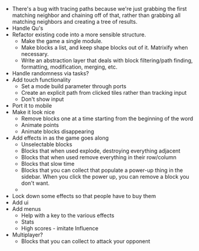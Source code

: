 - There's a bug with tracing paths because we're just grabbing the first matching neighbor and chaining off of that, rather than grabbing all matching neighbors and creating a tree of results.
- Handle Qu's
- Refactor existing code into a more sensible structure. 
    + Make the game a single module.
    + Make blocks a list, and keep shape blocks out of it. Matrixify when necessary.
    + Write an abstraction layer that deals with block filtering/path finding, formatting, modification, merging, etc.
- Handle randomness via tasks?
- Add touch functionality
    + Set a mode build parameter through ports
    + Create an explicit path from clicked tiles rather than tracking input
    + Don't show input
- Port it to mobile
- Make it look nice
    + Remove blocks one at a time starting from the beginning of the word
    + Animate points
    + Animate blocks disappearing
- Add effects in as the game goes along
    + Unselectable blocks
    + Blocks that when used explode, destroying everything adjacent
    + Blocks that when used remove everything in their row/column
    + Blocks that slow time
    + Blocks that you can collect that populate a power-up thing in the sidebar. When you click the power up, you can remove a block you don't want.
    + 
- Lock down some effects so that people have to buy them
- Add ui
- Add menus
    + Help with a key to the various effects
    + Stats
    + High scores - imitate Influence
- Multiplayer?
    + Blocks that you can collect to attack your opponent
